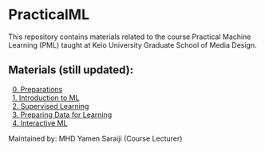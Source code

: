 # PracticalML

This repository contains materials related to the course Practical Machine Learning (PML) taught at Keio University Graduate School of Media Design.

## Materials (still updated):

&nbsp;&nbsp;[0. Preparations](https://github.com/mrayy/PracticalML/blob/master/0.%20Preparations/0.%20Preparations.ipynb)
<br>&nbsp;&nbsp;[1. Introduction to ML](https://github.com/mrayy/PracticalML/blob/master/1.%20Introduction%20to%20ML/Session%201.ipynb)
<br>&nbsp;&nbsp;[2. Supervised Learning](https://github.com/mrayy/PracticalML/blob/master/2.%20ML%20Algorithms/Session%202.ipynb)
<br>&nbsp;&nbsp;[3. Preparing Data for Learning](https://github.com/mrayy/PracticalML/blob/master/3.%20Data%20Preparation/Session%203.ipynb)
<br>&nbsp;&nbsp;[4. Interactive ML](https://github.com/mrayy/PracticalML/blob/master/4.%20Interactive%20ML/Session%204.ipynb)

Maintained by: MHD Yamen Saraiji (Course Lecturer)

